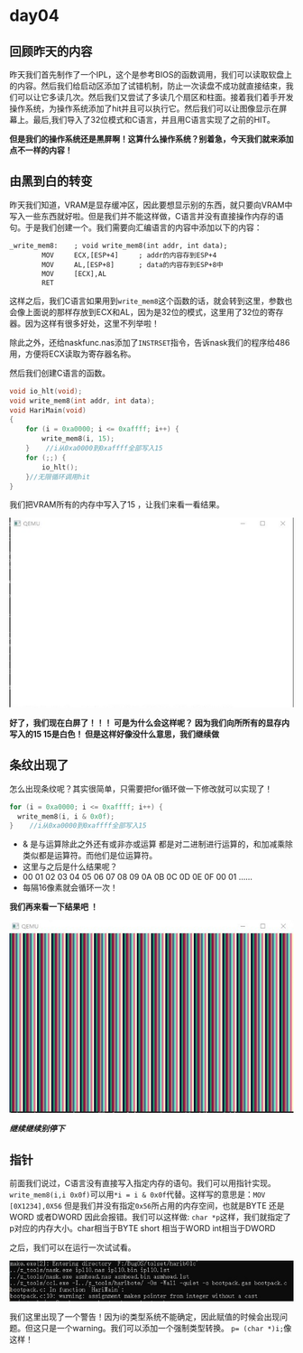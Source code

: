 # day04
## 回顾昨天的内容
昨天我们首先制作了一个IPL，这个是参考BIOS的函数调用，我们可以读取软盘上的内容。然后我们给启动区添加了试错机制，防止一次读盘不成功就直接结束，我们可以让它多读几次。然后我们又尝试了多读几个扇区和柱面。接着我们着手开发操作系统，为操作系统添加了hit并且可以执行它。然后我们可以让图像显示在屏幕上。最后,我们导入了32位模式和C语言，并且用C语言实现了之前的HIT。

**但是我们的操作系统还是黑屏啊！这算什么操作系统？别着急，今天我们就来添加点不一样的内容！**


## 由黑到白的转变
昨天我们知道，VRAM是显存缓冲区，因此要想显示别的东西，就只要向VRAM中写入一些东西就好啦。但是我们并不能这样做，C语言并没有直接操作内存的语句。于是我们创建一个。我们需要向汇编语言的内容中添加以下的内容：

```
_write_mem8:	; void write_mem8(int addr, int data);
		MOV		ECX,[ESP+4]		; addr的内容存到ESP+4
		MOV		AL,[ESP+8]		; data的内容存到ESP+8中
		MOV		[ECX],AL
		RET
```
这样之后，我们C语言如果用到`write_mem8`这个函数的话，就会转到这里，参数也会像上面说的那样存放到ECX和AL，因为是32位的模式，这里用了32位的寄存器。因为这样有很多好处，这里不列举啦！

除此之外，还给naskfunc.nas添加了`INSTRSET`指令，告诉nask我们的程序给486用，方便将ECX读取为寄存器名称。

然后我们创建C语言的函数。
```C
void io_hlt(void);
void write_mem8(int addr, int data);
void HariMain(void)
{
	for (i = 0xa0000; i <= 0xaffff; i++) {
		write_mem8(i, 15);
	}    //i从0xa0000到0xaffff全部写入15
	for (;;) {
		io_hlt();
	}//无限循环调用hit
}

```
我们把VRAM所有的内存中写入了15 ，让我们来看一看结果。

![](img/whiterun.jpg)

**好了，我们现在白屏了！！！
可是为什么会这样呢？
因为我们向所所有的显存内写入的15 15是白色！ 但是这样好像没什么意思，我们继续做**

## 条纹出现了

怎么出现条纹呢？其实很简单，只需要把for循环做一下修改就可以实现了！
```C
for (i = 0xa0000; i <= 0xaffff; i++) {
  write_mem8(i, i & 0x0f);
}    //i从0xa0000到0xaffff全部写入15
```

* & 是与运算除此之外还有或非亦或运算 都是对二进制进行运算的，和加减乘除类似都是运算符。而他们是位运算符。
* 这里与之后是什么结果呢？
* 00 01 02 03 04 05 06 07 08 09 0A 0B 0C 0D 0E 0F 00 01 ……
* 每隔16像素就会循环一次！

**我们再来看一下结果吧 ！**

![](img/tiaowenrun.jpg)

***继续继续别停下***

## 指针
前面我们说过，C语言没有直接写入指定内存的语句。我们可以用指针实现。`write_mem8(i,i 0x0f)`可以用`*i = i & 0x0f`代替。这样写的意思是：`MOV [0X1234],0X56` 但是我们并没有指定`0x56`所占用的内存空间，也就是BYTE 还是 WORD 或者DWORD 因此会报错。我们可以这样做:
`char *p`这样，我们就指定了p对应的内存大小。char相当于BYTE short 相当于WORD int相当于DWORD

之后，我们可以在运行一次试试看。

![](img/warning.jpg)

我们这里出现了一个警告！因为i的类型系统不能确定，因此赋值的时候会出现问题。但这只是一个warning。我们可以添加一个强制类型转换。
`p= (char *)i;`像这样！
